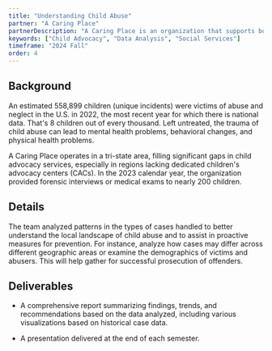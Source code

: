 ```yaml
---
title: "Understanding Child Abuse"
partner: "A Caring Place"
partnerDescription: "A Caring Place is an organization that supports both children and caregivers, helping families recover and rebuild after trauma through advocacy and mental health follow-up. Its prevention programs aim to raise awareness and empower community members, teachers, and students to take proactive steps against child abuse."
keywords: ["Child Advocacy", "Data Analysis", "Social Services"]
timeframe: "2024 Fall"
order: 4
---
```


## Background

An estimated 558,899 children (unique incidents) were victims of abuse and neglect in the U.S. in 2022, the most recent year for which there is national data. That's 8 children out of every thousand. Left untreated, the trauma of child abuse can lead to mental health problems, behavioral changes, and physical health problems.

A Caring Place operates in a tri-state area, filling significant gaps in child advocacy services, especially in regions lacking dedicated children's advocacy centers (CACs). In the 2023 calendar year, the organization provided forensic interviews or medical exams to nearly 200 children.

## Details

The team analyzed patterns in the types of cases handled to better understand the local landscape of child abuse and to assist in proactive measures for prevention. For instance, analyze how cases may differ across different geographic areas or examine the demographics of victims and abusers. This will help gather for successful prosecution of offenders.

## Deliverables

- A comprehensive report summarizing findings, trends, and recommendations based on the data analyzed, including various visualizations based on historical case data.

- A presentation delivered at the end of each semester.

